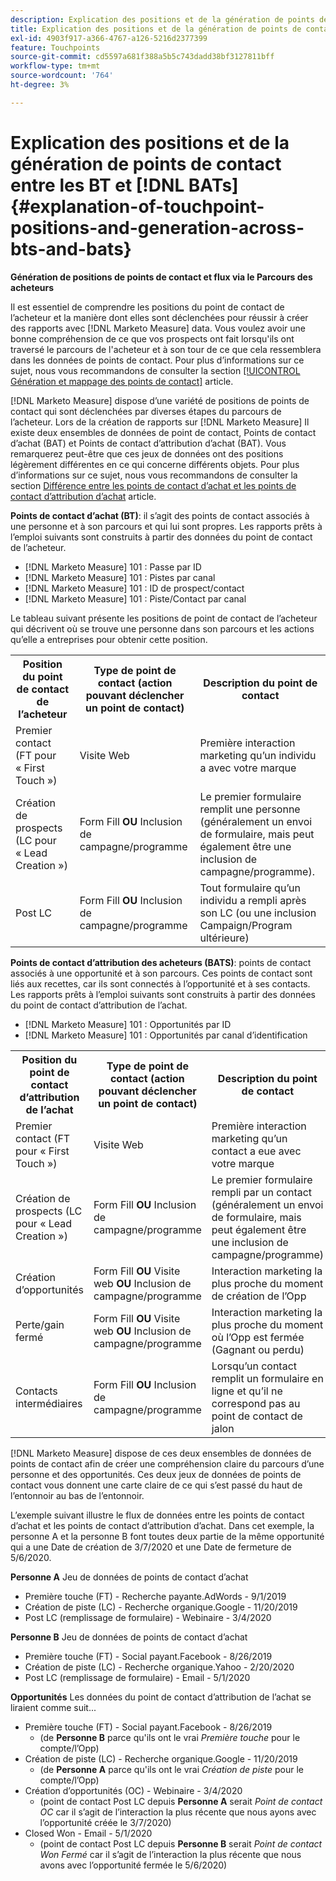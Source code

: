 ```yaml
---
description: Explication des positions et de la génération de points de contact entre les BT et les AT - [!DNL Marketo Measure]
title: Explication des positions et de la génération de points de contact entre les BT et les  [!DNL BATs]
exl-id: 4903f917-a366-4767-a126-5216d2377399
feature: Touchpoints
source-git-commit: cd5597a681f388a5b5c743dadd38bf3127811bff
workflow-type: tm+mt
source-wordcount: '764'
ht-degree: 3%

---
```


# Explication des positions et de la génération de points de contact entre les BT et [!DNL BATs] {#explanation-of-touchpoint-positions-and-generation-across-bts-and-bats}

**Génération de positions de points de contact et flux via le Parcours des acheteurs**

Il est essentiel de comprendre les positions du point de contact de l’acheteur et la manière dont elles sont déclenchées pour réussir à créer des rapports avec [!DNL Marketo Measure] data. Vous voulez avoir une bonne compréhension de ce que vos prospects ont fait lorsqu&#39;ils ont traversé le parcours de l&#39;acheteur et à son tour de ce que cela ressemblera dans les données de points de contact. Pour plus d’informations sur ce sujet, nous vous recommandons de consulter la section [[!UICONTROL Génération et mappage des points de contact]](/help/configuration-and-setup/getting-started-with-marketo-measure/touchpoint-generation-and-mapping.md) article.

[!DNL Marketo Measure] dispose d’une variété de positions de points de contact qui sont déclenchées par diverses étapes du parcours de l’acheteur. Lors de la création de rapports sur [!DNL Marketo Measure] Il existe deux ensembles de données de point de contact, Points de contact d’achat (BAT) et Points de contact d’attribution d’achat (BAT). Vous remarquerez peut-être que ces jeux de données ont des positions légèrement différentes en ce qui concerne différents objets. Pour plus d’informations sur ce sujet, nous vous recommandons de consulter la section [Différence entre les points de contact d’achat et les points de contact d’attribution d’achat](/help/configuration-and-setup/getting-started-with-marketo-measure/difference-between-buyer-touchpoints-and-buyer-attribution-touchpoints.md) article.

**Points de contact d’achat (BT)**: il s’agit des points de contact associés à une personne et à son parcours et qui lui sont propres. Les rapports prêts à l’emploi suivants sont construits à partir des données du point de contact de l’acheteur.

* [!DNL Marketo Measure] 101 : Passe par ID
* [!DNL Marketo Measure] 101 : Pistes par canal
* [!DNL Marketo Measure] 101 : ID de prospect/contact
* [!DNL Marketo Measure] 101 : Piste/Contact par canal

Le tableau suivant présente les positions de point de contact de l’acheteur qui décrivent où se trouve une personne dans son parcours et les actions qu’elle a entreprises pour obtenir cette position.

<table> 
 <tbody>
  <tr>
   <th>Position du point de contact de l’acheteur</th> 
   <th>Type de point de contact (action pouvant déclencher un point de contact)</th> 
   <th>Description du point de contact</th> 
  </tr>
  <tr>
   <td>Premier contact (FT pour « First Touch »)</td> 
   <td>Visite Web</td> 
   <td>Première interaction marketing qu’un individu a avec votre marque</td> 
  </tr>
  <tr>
   <td>Création de prospects (LC pour « Lead Creation »)</td> 
   <td>Form Fill <strong>OU</strong> Inclusion de campagne/programme</td> 
   <td>Le premier formulaire remplit une personne (généralement un envoi de formulaire, mais peut également être une inclusion de campagne/programme).</td> 
  </tr>
  <tr>
   <td>Post LC</td> 
   <td>Form Fill <strong>OU</strong> Inclusion de campagne/programme</td> 
   <td>Tout formulaire qu’un individu a rempli après son LC (ou une inclusion Campaign/Program ultérieure)</td> 
  </tr>
 </tbody>
</table>

**Points de contact d’attribution des acheteurs (BATS)**: points de contact associés à une opportunité et à son parcours. Ces points de contact sont liés aux recettes, car ils sont connectés à l’opportunité et à ses contacts. Les rapports prêts à l’emploi suivants sont construits à partir des données du point de contact d’attribution de l’achat.

* [!DNL Marketo Measure] 101 : Opportunités par ID
* [!DNL Marketo Measure] 101 : Opportunités par canal d’identification

<table> 
 <tbody>
  <tr>
   <th>Position du point de contact d’attribution de l’achat</th> 
   <th>Type de point de contact (action pouvant déclencher un point de contact)</th> 
   <th>Description du point de contact</th> 
  </tr>
  <tr>
   <td>Premier contact (FT pour « First Touch »)</td> 
   <td>Visite Web</td> 
   <td>Première interaction marketing qu’un contact a eue avec votre marque</td> 
  </tr>
  <tr>
   <td>Création de prospects (LC pour « Lead Creation »)</td> 
   <td>Form Fill <strong>OU</strong> Inclusion de campagne/programme</td> 
   <td>Le premier formulaire rempli par un contact (généralement un envoi de formulaire, mais peut également être une inclusion de campagne/programme)</td> 
  </tr>
  <tr>
   <td>Création d’opportunités</td> 
   <td>Form Fill <strong>OU</strong> Visite web <strong>OU</strong> Inclusion de campagne/programme</td> 
   <td>Interaction marketing la plus proche du moment de création de l’Opp</td> 
  </tr> 
  <tr>
   <td>Perte/gain fermé</td> 
   <td>Form Fill <strong>OU</strong> Visite web <strong>OU</strong> Inclusion de campagne/programme</td> 
   <td>Interaction marketing la plus proche du moment où l’Opp est fermée (Gagnant ou perdu)</td> 
  </tr>
  <tr>
   <td>Contacts intermédiaires</td> 
   <td>Form Fill <strong>OU</strong> Inclusion de campagne/programme</td> 
   <td>Lorsqu’un contact remplit un formulaire en ligne et qu’il ne correspond pas au point de contact de jalon</td> 
  </tr>
 </tbody>
</table>

[!DNL Marketo Measure] dispose de ces deux ensembles de données de points de contact afin de créer une compréhension claire du parcours d’une personne et des opportunités. Ces deux jeux de données de points de contact vous donnent une carte claire de ce qui s’est passé du haut de l’entonnoir au bas de l’entonnoir.

L’exemple suivant illustre le flux de données entre les points de contact d’achat et les points de contact d’attribution d’achat. Dans cet exemple, la personne A et la personne B font toutes deux partie de la même opportunité qui a une Date de création de 3/7/2020 et une Date de fermeture de 5/6/2020.

**Personne A** Jeu de données de points de contact d’achat

* Première touche (FT) - Recherche payante.AdWords - 9/1/2019
* Création de piste (LC) - Recherche organique.Google - 11/20/2019
* Post LC (remplissage de formulaire) - Webinaire - 3/4/2020

**Personne B** Jeu de données de points de contact d’achat

* Première touche (FT) - Social payant.Facebook - 8/26/2019
* Création de piste (LC) - Recherche organique.Yahoo - 2/20/2020
* Post LC (remplissage de formulaire) - Email - 5/1/2020

**Opportunités** Les données du point de contact d’attribution de l’achat se liraient comme suit...

* Première touche (FT) - Social payant.Facebook - 8/26/2019
   * (de **Personne B** parce qu&#39;ils ont le vrai _Première touche_ pour le compte/l’Opp)
* Création de piste (LC) - Recherche organique.Google - 11/20/2019
   * (de **Personne A** parce qu&#39;ils ont le vrai _Création de piste_ pour le compte/l’Opp)
* Création d’opportunités (OC) - Webinaire - 3/4/2020
   * (point de contact Post LC depuis **Personne A** serait _Point de contact OC_ car il s’agit de l’interaction la plus récente que nous ayons avec l’opportunité créée le 3/7/2020)
* Closed Won - Email - 5/1/2020
   * (point de contact Post LC depuis **Personne B** serait _Point de contact Won Fermé_ car il s’agit de l’interaction la plus récente que nous avons avec l’opportunité fermée le 5/6/2020)

